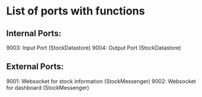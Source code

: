 # List of ports with functions

## Internal Ports:

9003: Input Port (StockDatastore)
9004: Output Port (StockDatastore)

## External Ports:

9001: Websocket for stock information (StockMessenger)
9002: Websocket for dashboard (StockMessenger)
